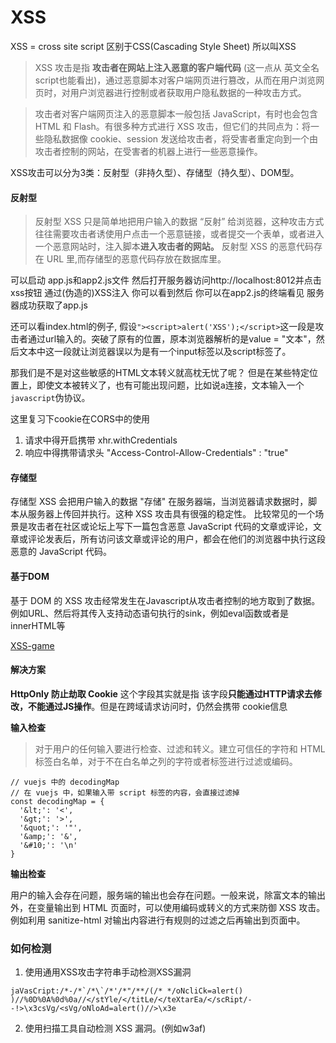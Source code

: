 # XSS

XSS = cross site script 区别于CSS(Cascading Style Sheet) 所以叫XSS

> XSS 攻击是指 **攻击者在网站上注入恶意的客户端代码** (这一点从 英文全名 script也能看出)，通过恶意脚本对客户端网页进行篡改，从而在用户浏览网页时，对用户浏览器进行控制或者获取用户隐私数据的一种攻击方式。

> 攻击者对客户端网页注入的恶意脚本一般包括 JavaScript，有时也会包含 HTML 和 Flash。有很多种方式进行 XSS 攻击，但它们的共同点为：将一些隐私数据像 cookie、session 发送给攻击者，将受害者重定向到一个由攻击者控制的网站，在受害者的机器上进行一些恶意操作。

XSS攻击可以分为3类：反射型（非持久型）、存储型（持久型）、DOM型。

#### 反射型
> 反射型 XSS 只是简单地把用户输入的数据 “反射” 给浏览器，这种攻击方式往往需要攻击者诱使用户点击一个恶意链接，或者提交一个表单，或者进入一个恶意网站时，注入脚本**进入攻击者的网站。**
反射型 XSS 的恶意代码存在 URL 里,而存储型的恶意代码存放在数据库里。

可以启动 app.js和app2.js文件 然后打开服务器访问http://localhost:8012并点击xss按钮
通过(伪造的)XSS注入 你可以看到然后 你可以在app2.js的终端看见 服务器成功获取了app.js

还可以看index.html的例子, 假设`"><script>alert('XSS');</script>`这一段是攻击者通过url输入的。突破了原有的位置，原本浏览器解析的是value = "文本"，然后文本中这一段就让浏览器误以为是有一个input标签以及script标签了。


那我们是不是对这些敏感的HTML文本转义就高枕无忧了呢？
但是在某些特定位置上，即使文本被转义了，也有可能出现问题，比如说a连接，文本输入一个`javascript`伪协议。


这里复习下cookie在CORS中的使用
1. 请求中得开启携带 xhr.withCredentials
2. 响应中得携带请求头 "Access-Control-Allow-Credentials" : "true"

#### 存储型
存储型 XSS 会把用户输入的数据 "存储" 在服务器端，当浏览器请求数据时，脚本从服务器上传回并执行。这种 XSS 攻击具有很强的稳定性。
比较常见的一个场景是攻击者在社区或论坛上写下一篇包含恶意 JavaScript 代码的文章或评论，文章或评论发表后，所有访问该文章或评论的用户，都会在他们的浏览器中执行这段恶意的 JavaScript 代码。


#### 基于DOM
基于 DOM 的 XSS 攻击经常发生在Javascript从攻击者控制的地方取到了数据。例如URL、然后将其传入支持动态语句执行的sink，例如eval函数或者是innerHTML等

[XSS-game](https://xss-game.appspot.com/)
#### 解决方案

**HttpOnly 防止劫取 Cookie**
这个字段其实就是指 该字段**只能通过HTTP请求去修改，不能通过JS操作**。但是在跨域请求访问时，仍然会携带
cookie信息

**输入检查**
>  对于用户的任何输入要进行检查、过滤和转义。建立可信任的字符和 HTML 标签白名单，对于不在白名单之列的字符或者标签进行过滤或编码。

```
// vuejs 中的 decodingMap
// 在 vuejs 中，如果输入带 script 标签的内容，会直接过滤掉
const decodingMap = {
  '&lt;': '<',
  '&gt;': '>',
  '&quot;': '"',
  '&amp;': '&',
  '&#10;': '\n'
}
```

**输出检查**

用户的输入会存在问题，服务端的输出也会存在问题。一般来说，除富文本的输出外，在变量输出到 HTML 页面时，可以使用编码或转义的方式来防御 XSS 攻击。例如利用 sanitize-html 对输出内容进行有规则的过滤之后再输出到页面中。

### 如何检测

1. 使用通用XSS攻击字符串手动检测XSS漏洞

```
jaVasCript:/*-/*`/*\`/*'/*"/**/(/* */oNcliCk=alert() )//%0D%0A%0d%0a//</stYle/</titLe/</teXtarEa/</scRipt/--!>\x3csVg/<sVg/oNloAd=alert()//>\x3e
```

2. 使用扫描工具自动检测 XSS 漏洞。(例如w3af)
